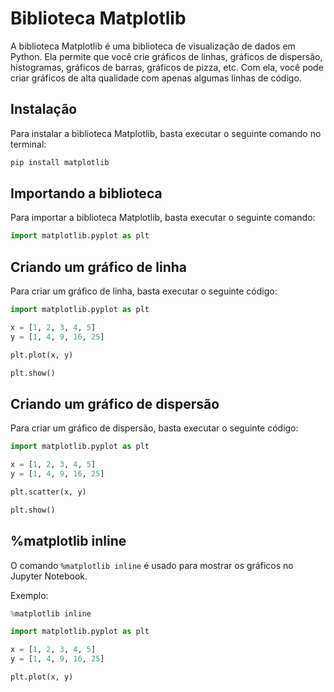 # Biblioteca Matplotlib

A biblioteca Matplotlib é uma biblioteca de visualização de dados em Python. Ela permite que você crie gráficos de linhas, gráficos de dispersão, histogramas, gráficos de barras, gráficos de pizza, etc. Com ela, você pode criar gráficos de alta qualidade com apenas algumas linhas de código.

## Instalação

Para instalar a biblioteca Matplotlib, basta executar o seguinte comando no terminal:

```bash
pip install matplotlib
```

## Importando a biblioteca

Para importar a biblioteca Matplotlib, basta executar o seguinte comando:

```python
import matplotlib.pyplot as plt
```

## Criando um gráfico de linha

Para criar um gráfico de linha, basta executar o seguinte código:

```python
import matplotlib.pyplot as plt

x = [1, 2, 3, 4, 5]
y = [1, 4, 9, 16, 25]

plt.plot(x, y)

plt.show()
```

## Criando um gráfico de dispersão

Para criar um gráfico de dispersão, basta executar o seguinte código:

```python
import matplotlib.pyplot as plt

x = [1, 2, 3, 4, 5]
y = [1, 4, 9, 16, 25]

plt.scatter(x, y)

plt.show()
```

## %matplotlib inline

O comando `%matplotlib inline` é usado para mostrar os gráficos no Jupyter Notebook.

Exemplo:

```python   
%matplotlib inline

import matplotlib.pyplot as plt

x = [1, 2, 3, 4, 5]
y = [1, 4, 9, 16, 25]

plt.plot(x, y)
```
